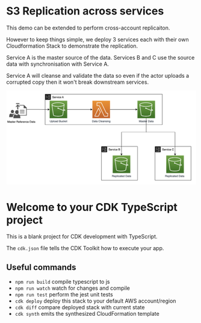# S3 Replication across services

This demo can be extended to perform cross-account replicaiton.

However to keep things simple, we deploy 3 services each with their own Cloudformation Stack to demonstrate the replication.

Service A is the master source of the data. Services B and C use the source data with synchronisation with Service A.

Service A will cleanse and validate the data so even if the actor uploads a corrupted copy then it won't break downstream services.

![s3-replication-image](./docs//s3-replication-img.png)

# Welcome to your CDK TypeScript project

This is a blank project for CDK development with TypeScript.

The `cdk.json` file tells the CDK Toolkit how to execute your app.

## Useful commands

- `npm run build` compile typescript to js
- `npm run watch` watch for changes and compile
- `npm run test` perform the jest unit tests
- `cdk deploy` deploy this stack to your default AWS account/region
- `cdk diff` compare deployed stack with current state
- `cdk synth` emits the synthesized CloudFormation template
